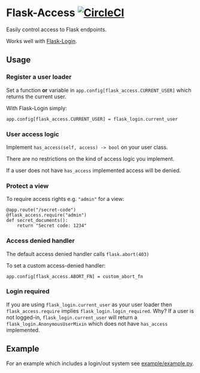 # Flask-Access [![CircleCI](https://img.shields.io/circleci/project/github/RedSparr0w/node-csgo-parser.svg)](https://circleci.com/gh/barischj/flask-access)

Easily control access to Flask endpoints.

Works well with [Flask-Login](https://flask-login.readthedocs.io/en/latest/).

## Usage

### Register a user loader

Set a function **or** variable in `app.config[flask_access.CURRENT_USER]` which
returns the current user.

With Flask-Login simply:

`app.config[flask_access.CURRENT_USER] = flask_login.current_user`

### User access logic

Implement `has_access(self, access) -> bool` on your user class.

There are no restrictions on the kind of access logic you implement.

If a user does not have `has_access` implemented access will be denied.

### Protect a view

To require access rights e.g. `"admin"` for a view:

```
@app.route("/secret-code")
@flask_access.require("admin")
def secret_documents():
    return "Secret code: 1234"
```

### Access denied handler

The default access denied handler calls `flask.abort(403)`

To set a custom access-denied handler:

`app.config[flask_access.ABORT_FN] = custom_abort_fn`

### Login required

If you are using `flask_login.current_user` as your user loader then
`flask_access.require` implies `flask_login.login_required`. Why? If a user is
not logged-in, `flask_login.current_user` will return a
`flask_login.AnonymousUserMixin` which does not have `has_access` implemented.

## Example
For an example which includes a login/out system see [example/example.py]().
